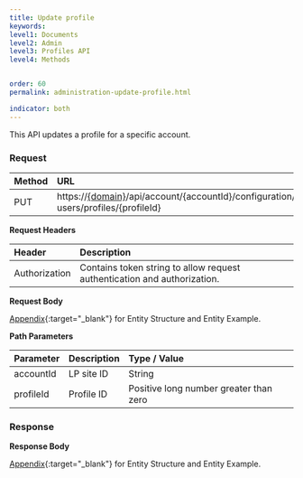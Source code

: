 ```yaml
---
title: Update profile
keywords:
level1: Documents
level2: Admin
level3: Profiles API
level4: Methods


order: 60
permalink: administration-update-profile.html

indicator: both
---
```


This API updates a profile for a specific account.

### Request

| Method | URL|
 |:--------- | :-------- |
 |PUT|  https://[{domain}](https://developers.liveperson.com/agent-domain-domain-api.html)/api/account/{accountId}/configuration/le-users/profiles/{profileId}|

**Request Headers**

 |Header | Description|
 |:-------  | :------------  |
 |Authorization | Contains token string to allow request authentication and authorization.|

**Request Body**

[Appendix](administration-profiles-appendix.html){:target="_blank"} for Entity Structure and Entity Example.

**Path Parameters**

| Parameter   |   Description   |  Type / Value |
 |:----------- |  :------------  | :--------------|
| accountId   |   LP site ID    |  String  |
| profileId    |    Profile ID      |  Positive long number greater than zero |

### Response

**Response Body**

[Appendix](administration-profiles-appendix.html){:target="_blank"} for Entity Structure and Entity Example.
